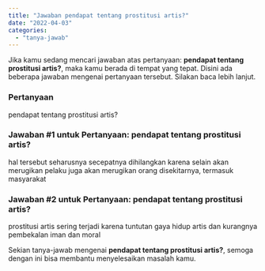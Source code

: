 ```yaml
---
title: "Jawaban pendapat tentang prostitusi artis?"
date: "2022-04-03"
categories: 
  - "tanya-jawab"
---
```


Jika kamu sedang mencari jawaban atas pertanyaan: **pendapat tentang prostitusi artis?**, maka kamu berada di tempat yang tepat. Disini ada beberapa jawaban mengenai pertanyaan tersebut. Silakan baca lebih lanjut.

### Pertanyaan

pendapat tentang prostitusi artis?

### Jawaban #1 untuk Pertanyaan: pendapat tentang prostitusi artis?

hal tersebut seharusnya secepatnya dihilangkan karena selain akan merugikan pelaku juga akan merugikan orang disekitarnya, termasuk masyarakat

### Jawaban #2 untuk Pertanyaan: pendapat tentang prostitusi artis?

prostitusi artis sering terjadi karena tuntutan gaya hidup artis dan kurangnya pembekalan iman dan moral

Sekian tanya-jawab mengenai **pendapat tentang prostitusi artis?**, semoga dengan ini bisa membantu menyelesaikan masalah kamu.
